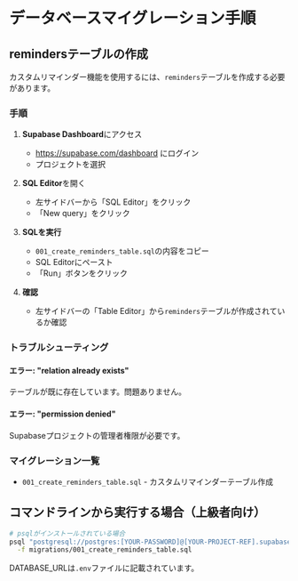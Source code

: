 # データベースマイグレーション手順

## remindersテーブルの作成

カスタムリマインダー機能を使用するには、`reminders`テーブルを作成する必要があります。

### 手順

1. **Supabase Dashboard**にアクセス
   - https://supabase.com/dashboard にログイン
   - プロジェクトを選択

2. **SQL Editor**を開く
   - 左サイドバーから「SQL Editor」をクリック
   - 「New query」をクリック

3. **SQLを実行**
   - `001_create_reminders_table.sql`の内容をコピー
   - SQL Editorにペースト
   - 「Run」ボタンをクリック

4. **確認**
   - 左サイドバーの「Table Editor」から`reminders`テーブルが作成されているか確認

### トラブルシューティング

#### エラー: "relation already exists"
テーブルが既に存在しています。問題ありません。

#### エラー: "permission denied"
Supabaseプロジェクトの管理者権限が必要です。

### マイグレーション一覧

- `001_create_reminders_table.sql` - カスタムリマインダーテーブル作成

## コマンドラインから実行する場合（上級者向け）

```bash
# psqlがインストールされている場合
psql "postgresql://postgres:[YOUR-PASSWORD]@[YOUR-PROJECT-REF].supabase.co:5432/postgres" \
  -f migrations/001_create_reminders_table.sql
```

DATABASE_URLは`.env`ファイルに記載されています。
